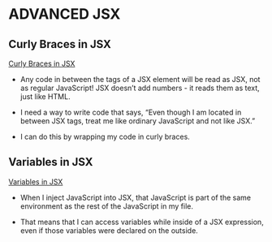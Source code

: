 # ADVANCED JSX

## Curly Braces in JSX

[Curly Braces in JSX](https://github.com/briansegs/learn-react/tree/main/advanced-react/curly-braces-in-jsx)

- Any code in between the tags of a JSX element will be read as JSX, not as regular JavaScript! JSX doesn’t add numbers - it reads them as text, just like HTML.

- I need a way to write code that says, “Even though I am located in between JSX tags, treat me like ordinary JavaScript and not like JSX.”

- I can do this by wrapping my code in curly braces.

## Variables in JSX

[Variables in JSX](https://github.com/briansegs/learn-react/tree/main/advanced-react/variables-in-jsx)

- When I inject JavaScript into JSX, that JavaScript is part of the same environment as the rest of the JavaScript in my file.

- That means that I can access variables while inside of a JSX expression, even if those variables were declared on the outside.

